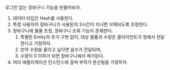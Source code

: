 로그인 없는 장바구니 기능을 만들어보자.

1. 데이터 타입은 Hash를 사용한다.
2. 특정 사용자의 장바구니가 사용된지 3시간이 지나면 삭제되도록 조정한다.
3. 장바구니에 물품 조정, 장바구니 조회 기능이 존재한다.
    1. 특별한 Entity의 추가 구현 없이, 대상 물품과 수량은 클라이언트가 정해서 전달한다고 가정하자.
    2. 만약 수량을 줄이고 싶다면 음수가 전달되며,
    3. 수량이 0 이하가 되면 장바구니에서 제거된다.
4. 여러 애플리케이션 인스턴스에 걸쳐 부하가 분산됨을 가정하자.
